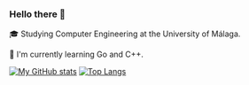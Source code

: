 ### Hello there 👋
🎓 Studying Computer Engineering at the University of Málaga.

📖 I'm currently learning Go and C++.

[![My GitHub stats](https://github-readme-stats.vercel.app/api?username=pablouser1)](https://github.com/anuraghazra/github-readme-stats)
[![Top Langs](https://github-readme-stats.vercel.app/api/top-langs/?username=pablouser1&layout=compact&langs_count=10)](https://github.com/anuraghazra/github-readme-stats)
